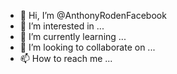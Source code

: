 - 👋 Hi, I’m @AnthonyRodenFacebook
- 👀 I’m interested in ...
- 🌱 I’m currently learning ...
- 💞️ I’m looking to collaborate on ...
- 📫 How to reach me ...

<!---
AnthonyRodenFacebook/AnthonyRodenFacebook is a ✨ special ✨ repository because its `README.md` (this file) appears on your GitHub profile.
You can click the Preview link to take a look at your changes.
--->
